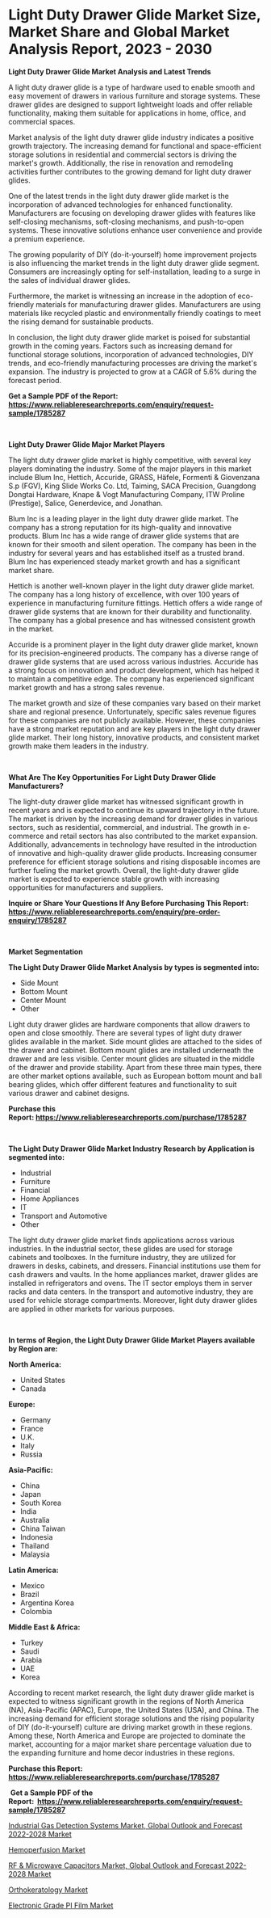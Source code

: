 <p><h1>Light Duty Drawer Glide Market Size, Market Share and Global Market Analysis Report, 2023 - 2030</h1></p><p><strong>Light Duty Drawer Glide Market Analysis and Latest Trends</strong></p>
<p><p>A light duty drawer glide is a type of hardware used to enable smooth and easy movement of drawers in various furniture and storage systems. These drawer glides are designed to support lightweight loads and offer reliable functionality, making them suitable for applications in home, office, and commercial spaces.</p><p>Market analysis of the light duty drawer glide industry indicates a positive growth trajectory. The increasing demand for functional and space-efficient storage solutions in residential and commercial sectors is driving the market's growth. Additionally, the rise in renovation and remodeling activities further contributes to the growing demand for light duty drawer glides.</p><p>One of the latest trends in the light duty drawer glide market is the incorporation of advanced technologies for enhanced functionality. Manufacturers are focusing on developing drawer glides with features like self-closing mechanisms, soft-closing mechanisms, and push-to-open systems. These innovative solutions enhance user convenience and provide a premium experience.</p><p>The growing popularity of DIY (do-it-yourself) home improvement projects is also influencing the market trends in the light duty drawer glide segment. Consumers are increasingly opting for self-installation, leading to a surge in the sales of individual drawer glides.</p><p>Furthermore, the market is witnessing an increase in the adoption of eco-friendly materials for manufacturing drawer glides. Manufacturers are using materials like recycled plastic and environmentally friendly coatings to meet the rising demand for sustainable products.</p><p>In conclusion, the light duty drawer glide market is poised for substantial growth in the coming years. Factors such as increasing demand for functional storage solutions, incorporation of advanced technologies, DIY trends, and eco-friendly manufacturing processes are driving the market's expansion. The industry is projected to grow at a CAGR of 5.6% during the forecast period.</p></p>
<p><strong>Get a Sample PDF of the Report:&nbsp; <a href="https://www.reliableresearchreports.com/enquiry/request-sample/1785287">https://www.reliableresearchreports.com/enquiry/request-sample/1785287</a></strong></p>
<p>&nbsp;</p>
<p><strong>Light Duty Drawer Glide Major Market Players</strong></p>
<p><p>The light duty drawer glide market is highly competitive, with several key players dominating the industry. Some of the major players in this market include Blum Inc, Hettich, Accuride, GRASS, Häfele, Formenti & Giovenzana S.p (FGV), King Slide Works Co. Ltd, Taiming, SACA Precision, Guangdong Dongtai Hardware, Knape & Vogt Manufacturing Company, ITW Proline (Prestige), Salice, Generdevice, and Jonathan.</p><p>Blum Inc is a leading player in the light duty drawer glide market. The company has a strong reputation for its high-quality and innovative products. Blum Inc has a wide range of drawer glide systems that are known for their smooth and silent operation. The company has been in the industry for several years and has established itself as a trusted brand. Blum Inc has experienced steady market growth and has a significant market share.</p><p>Hettich is another well-known player in the light duty drawer glide market. The company has a long history of excellence, with over 100 years of experience in manufacturing furniture fittings. Hettich offers a wide range of drawer glide systems that are known for their durability and functionality. The company has a global presence and has witnessed consistent growth in the market.</p><p>Accuride is a prominent player in the light duty drawer glide market, known for its precision-engineered products. The company has a diverse range of drawer glide systems that are used across various industries. Accuride has a strong focus on innovation and product development, which has helped it to maintain a competitive edge. The company has experienced significant market growth and has a strong sales revenue.</p><p>The market growth and size of these companies vary based on their market share and regional presence. Unfortunately, specific sales revenue figures for these companies are not publicly available. However, these companies have a strong market reputation and are key players in the light duty drawer glide market. Their long history, innovative products, and consistent market growth make them leaders in the industry.</p></p>
<p>&nbsp;</p>
<p><strong>What Are The Key Opportunities For Light Duty Drawer Glide Manufacturers?</strong></p>
<p><p>The light-duty drawer glide market has witnessed significant growth in recent years and is expected to continue its upward trajectory in the future. The market is driven by the increasing demand for drawer glides in various sectors, such as residential, commercial, and industrial. The growth in e-commerce and retail sectors has also contributed to the market expansion. Additionally, advancements in technology have resulted in the introduction of innovative and high-quality drawer glide products. Increasing consumer preference for efficient storage solutions and rising disposable incomes are further fueling the market growth. Overall, the light-duty drawer glide market is expected to experience stable growth with increasing opportunities for manufacturers and suppliers.</p></p>
<p><strong>Inquire or Share Your Questions If Any Before Purchasing This Report: <a href="https://www.reliableresearchreports.com/enquiry/pre-order-enquiry/1785287">https://www.reliableresearchreports.com/enquiry/pre-order-enquiry/1785287</a></strong></p>
<p>&nbsp;</p>
<p><strong>Market Segmentation</strong></p>
<p><strong>The Light Duty Drawer Glide Market Analysis by types is segmented into:</strong></p>
<p><ul><li>Side Mount</li><li>Bottom Mount</li><li>Center Mount</li><li>Other</li></ul></p>
<p><p>Light duty drawer glides are hardware components that allow drawers to open and close smoothly. There are several types of light duty drawer glides available in the market. Side mount glides are attached to the sides of the drawer and cabinet. Bottom mount glides are installed underneath the drawer and are less visible. Center mount glides are situated in the middle of the drawer and provide stability. Apart from these three main types, there are other market options available, such as European bottom mount and ball bearing glides, which offer different features and functionality to suit various drawer and cabinet designs.</p></p>
<p><strong>Purchase this Report:&nbsp;<a href="https://www.reliableresearchreports.com/purchase/1785287">https://www.reliableresearchreports.com/purchase/1785287</a></strong></p>
<p>&nbsp;</p>
<p><strong>The Light Duty Drawer Glide Market Industry Research by Application is segmented into:</strong></p>
<p><ul><li>Industrial</li><li>Furniture</li><li>Financial</li><li>Home Appliances</li><li>IT</li><li>Transport and Automotive</li><li>Other</li></ul></p>
<p><p>The light duty drawer glide market finds applications across various industries. In the industrial sector, these glides are used for storage cabinets and toolboxes. In the furniture industry, they are utilized for drawers in desks, cabinets, and dressers. Financial institutions use them for cash drawers and vaults. In the home appliances market, drawer glides are installed in refrigerators and ovens. The IT sector employs them in server racks and data centers. In the transport and automotive industry, they are used for vehicle storage compartments. Moreover, light duty drawer glides are applied in other markets for various purposes.</p></p>
<p>&nbsp;</p>
<p><strong>In terms of Region, the Light Duty Drawer Glide Market Players available by Region are:</strong></p>
<p>
    <p> <strong> North America: </strong>
        <ul>
            <li>United States</li>
            <li>Canada</li>
        </ul>
        </p> 
    <p> <strong> Europe: </strong>
        <ul>
            <li>Germany</li>
            <li>France</li>
            <li>U.K.</li>
            <li>Italy</li>
            <li>Russia</li>
        </ul>
        </p> 
    <p> <strong> Asia-Pacific: </strong>
        <ul>
            <li>China</li>
            <li>Japan</li>
            <li>South Korea</li>
            <li>India</li>
            <li>Australia</li>
            <li>China Taiwan</li>
            <li>Indonesia</li>
            <li>Thailand</li>
            <li>Malaysia</li>
        </ul>
        </p> 
    <p> <strong> Latin America: </strong>
        <ul>
            <li>Mexico</li>
            <li>Brazil</li>
            <li>Argentina Korea</li>
            <li>Colombia</li>
        </ul>
        </p> 
    <p> <strong> Middle East & Africa: </strong>
        <ul>
            <li>Turkey</li>
            <li>Saudi</li>
            <li>Arabia</li>
            <li>UAE</li>
            <li>Korea</li>
        </ul>
    </p>
    </p>
<p><p>According to recent market research, the light duty drawer glide market is expected to witness significant growth in the regions of North America (NA), Asia-Pacific (APAC), Europe, the United States (USA), and China. The increasing demand for efficient storage solutions and the rising popularity of DIY (do-it-yourself) culture are driving market growth in these regions. Among these, North America and Europe are projected to dominate the market, accounting for a major market share percentage valuation due to the expanding furniture and home decor industries in these regions.</p></p>
<p><strong>Purchase this Report: <a href="https://www.reliableresearchreports.com/purchase/1785287">https://www.reliableresearchreports.com/purchase/1785287</a></strong></p>
<p>&nbsp;<strong>Get a Sample PDF of the Report:&nbsp;&nbsp;<a href="https://www.reliableresearchreports.com/enquiry/request-sample/1785287">https://www.reliableresearchreports.com/enquiry/request-sample/1785287</a></strong></p>
<p><strong></strong></p>
<p><p><a href="https://medium.com/@isomgleason/industrial-gas-detection-systems-market-global-outlook-and-forecast-2022-2028-market-research-2e781d0cfbd3">Industrial Gas Detection Systems Market, Global Outlook and Forecast 2022-2028 Market</a></p><p><a href="https://www.linkedin.com/pulse/hemoperfusion-market-size-growth-forecast-from-2023-isgje/">Hemoperfusion Market</a></p><p><a href="https://medium.com/@freedayundt/rf-microwave-capacitors-market-global-outlook-and-forecast-2022-2028-market-furnishes-901525eeb432">RF & Microwave Capacitors Market, Global Outlook and Forecast 2022-2028 Market</a></p><p><a href="https://www.linkedin.com/pulse/orthokeratology-market-size-share-global-analysis-report-2023-il5me/">Orthokeratology Market</a></p><p><a href="https://github.com/lilstefpacute/Market-Research-Report-List-1/blob/main/electronic-grade-pi-film-market.md">Electronic Grade PI Film Market</a></p></p>